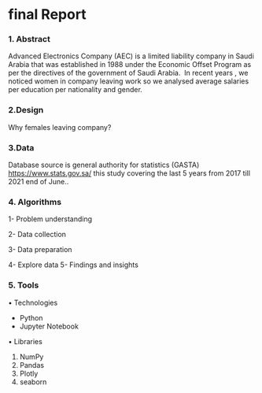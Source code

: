 # final Report 

                    
                                  
                                  
### 1. Abstract
  Advanced Electronics Company (AEC) is a limited liability company in Saudi Arabia that was established in 1988 under the Economic Offset Program as per the directives of the government of Saudi Arabia. 
  In recent years , we noticed women in company leaving work so we analysed average salaries per education per nationality and gender.

### 2.Design
  Why females leaving company?

### 3.Data 
  Database source is general authority for statistics (GASTA) https://www.stats.gov.sa/  this study covering the last 5 years from 2017 till 2021 end of June..

### 4. Algorithms
  1- Problem understanding  
  
  2- Data collection  
  
  3- Data preparation 
  
  4- Explore data 
  5- Findings and insights  

### 5. Tools
• Technologies
- Python
- Jupyter Notebook


• Libraries
1. NumPy
2. Pandas
3. Plotly
4. seaborn
